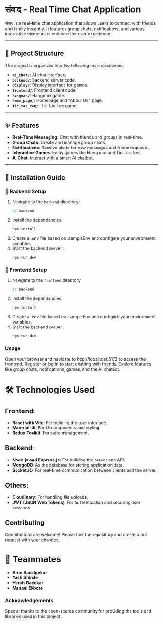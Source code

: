 # संवाद - Real Time Chat Application

संवाद is a real-time chat application that allows users to connect with friends and family instantly. It features group chats, notifications, and various interactive elements to enhance the user experience.

---

## 📁 Project Structure

The project is organized into the following main directories:

- **`ai_chat/`**: AI chat interface.
- **`backend/`**: Backend server code.
- **`display/`**: Display interface for games.
- **`frontend/`**: Frontend client code.
- **`hangman/`**: Hangman game.
- **`home_page/`**: Homepage and "About Us" page.
- **`tic_tac_toe/`**: Tic Tac Toe game.

---

## ✨ Features

- **Real-Time Messaging**: Chat with friends and groups in real-time.
- **Group Chats**: Create and manage group chats.
- **Notifications**: Receive alerts for new messages and friend requests.
- **Interactive Games**: Enjoy games like Hangman and Tic Tac Toe.
- **AI Chat**: Interact with a smart AI chatbot.

---

## 🚀 Installation Guide

### 🔧 Backend Setup

1. Navigate to the `backend` directory:
   ```bash
   cd backend
2.  Install the dependencies:
    ```bash
    npm install
3.  Create a .env file based on .sampleEnv and configure your environment variables.
4.  Start the backend server :
    ```bash
    npm run dev
### 🔧 Frontend Setup
1. Navigate to the `frontend` directory:
   ```bash
   cd backend
2.  Install the dependencies:
    ```bash
    npm install
3.  Create a .env file based on .sampleEnv and configure your environment variables.
4.  Start the backend server :
    ```bash
    npm run dev

### Usage
Open your browser and navigate to http://localhost:5173 to access the frontend.
Register or log in to start chatting with friends.
Explore features like group chats, notifications, games, and the AI chatbot.

# 🛠️ Technologies Used

## Frontend:
- **React with Vite**: For building the user interface.
- **Material-UI**: For UI components and styling.
- **Redux Toolkit**: For state management.

## Backend:
- **Node.js and Express.js**: For building the server and API.
- **MongoDB**: As the database for storing application data.
- **Socket.IO**: For real-time communication between clients and the server.

## Others:
- **Cloudinary**: For handling file uploads.
- **JWT (JSON Web Tokens)**: For authentication and securing user sessions.


## Contributing
Contributions are welcome! Please fork the repository and create a pull request with your changes.

# 👥 Teammates

- **Arun Sadalgekar**
- **Yash Shinde**
- **Harsh Gadekar**
- **Manasi Ekbote**

### Acknowledgements
Special thanks to the open-source community for providing the tools and libraries used in this project.
